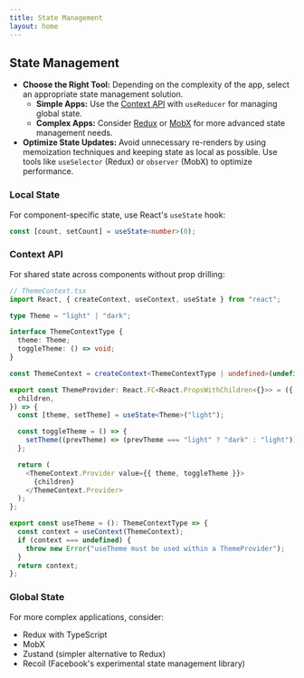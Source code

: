 ```yaml
---
title: State Management
layout: home
---
```


## State Management

- **Choose the Right Tool:** Depending on the complexity of the app, select an appropriate state management solution.
  - **Simple Apps:** Use the [Context API](https://react.dev/learn/passing-data-deeply-with-context) with `useReducer` for managing global state.
  - **Complex Apps:** Consider [Redux](https://redux.js.org/) or [MobX](https://mobx.js.org/) for more advanced state management needs.
- **Optimize State Updates:** Avoid unnecessary re-renders by using memoization techniques and keeping state as local as possible. Use tools like `useSelector` (Redux) or `observer` (MobX) to optimize performance.

### Local State

For component-specific state, use React's `useState` hook:

```typescript
const [count, setCount] = useState<number>(0);
```

### Context API

For shared state across components without prop drilling:

```typescript
// ThemeContext.tsx
import React, { createContext, useContext, useState } from "react";

type Theme = "light" | "dark";

interface ThemeContextType {
  theme: Theme;
  toggleTheme: () => void;
}

const ThemeContext = createContext<ThemeContextType | undefined>(undefined);

export const ThemeProvider: React.FC<React.PropsWithChildren<{}>> = ({
  children,
}) => {
  const [theme, setTheme] = useState<Theme>("light");

  const toggleTheme = () => {
    setTheme((prevTheme) => (prevTheme === "light" ? "dark" : "light"));
  };

  return (
    <ThemeContext.Provider value={{ theme, toggleTheme }}>
      {children}
    </ThemeContext.Provider>
  );
};

export const useTheme = (): ThemeContextType => {
  const context = useContext(ThemeContext);
  if (context === undefined) {
    throw new Error("useTheme must be used within a ThemeProvider");
  }
  return context;
};
```

### Global State

For more complex applications, consider:

- Redux with TypeScript
- MobX
- Zustand (simpler alternative to Redux)
- Recoil (Facebook's experimental state management library)
